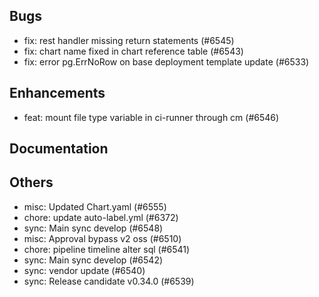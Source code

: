 ## Bugs
- fix: rest handler missing return statements (#6545)
- fix: chart name fixed in chart reference table (#6543)
- fix: error pg.ErrNoRow on base deployment template update (#6533)
## Enhancements
- feat: mount file type variable in ci-runner through cm (#6546)
## Documentation
## Others
- misc: Updated Chart.yaml (#6555)
- chore: update auto-label.yml (#6372)
- sync: Main sync develop (#6548)
- misc: Approval bypass v2 oss (#6510)
- chore: pipeline timeline alter sql (#6541)
- sync: Main sync develop (#6542)
- sync: vendor update (#6540)
- sync: Release candidate v0.34.0 (#6539)
